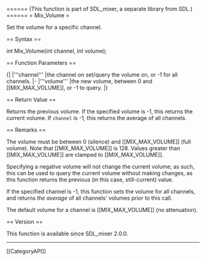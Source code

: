 ====== (This function is part of SDL_mixer, a separate library from SDL.) ======
= Mix_Volume =

Set the volume for a specific channel.

== Syntax ==

<syntaxhighlight lang='c'>
int Mix_Volume(int channel, int volume);
</syntaxhighlight>

== Function Parameters ==

{|
|'''channel'''
|the channel on set/query the volume on, or -1 for all channels.
|-
|'''volume'''
|the new volume, between 0 and [[MIX_MAX_VOLUME]], or -1 to query.
|}

== Return Value ==

Returns the previous volume. If the specified volume is -1, this returns
the current volume. If <code>channel</code> is -1, this returns the average
of all channels.

== Remarks ==

The volume must be between 0 (silence) and [[MIX_MAX_VOLUME]] (full
volume). Note that [[MIX_MAX_VOLUME]] is 128. Values greater than
[[MIX_MAX_VOLUME]] are clamped to [[MIX_MAX_VOLUME]].

Specifying a negative volume will not change the current volume; as such,
this can be used to query the current volume without making changes, as
this function returns the previous (in this case, still-current) value.

If the specified channel is -1, this function sets the volume for all
channels, and returns _the average_ of all channels' volumes prior to this
call.

The default volume for a channel is [[MIX_MAX_VOLUME]] (no attenuation).

== Version ==

This function is available since SDL_mixer 2.0.0.

----
[[CategoryAPI]]


